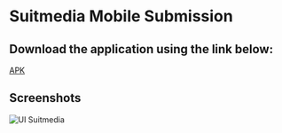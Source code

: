 # Suitmedia Mobile Submission
## Download the application using the link below:
[APK](https://drive.google.com/file/d/1LWPmHLHzMOSwyFyfeJlo5CZC2xdvKF_M/view?usp=sharing)

## Screenshots
![UI Suitmedia](https://github.com/jerryberlin/Suitmedia_Mobile_Submission/assets/72635719/b9a290c9-53d9-4a40-a621-949de4057a17)
